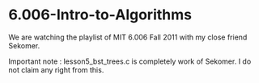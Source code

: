 # 6.006-Intro-to-Algorithms
We are watching the playlist of MIT 6.006 Fall 2011 with my close friend Sekomer.

Important note : lesson5_bst_trees.c is completely work of Sekomer. I do not claim any right from this.
